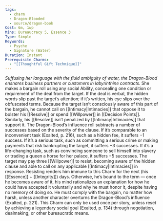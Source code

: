 ```yaml
---
tags:
  - charm
  - Dragon-Blooded
  - source/dragon-book
Cost: 6m, 1wp
Mins: Bureaucracy 5, Essence 3
Type: Simple
Keywords:
  - Psyche
  - Signature (Water)
Duration: Instant
Prerequisite Charms:
  - "[[Thoughtful Gift Technique]]"
---
```

*Suffusing her language with the fluid ambiguity of water, the Dragon-Blood ensnares business partners or customers in labyrinthine contracts.*
She makes a bargain roll using any social Ability, concealing one condition or requirement of the deal from the target. If the deal is verbal, the hidden words slip past the target’s attention; if it’s written, his eye slips over the obfuscated terms. Because the target isn’t consciously aware of this part of the bargain, he cannot call on [[Intimacy|Intimacies]] that oppose it to bolster his [[Resolve]] or spend [[Willpower]] in [[Decision Points]]. Similarly, his [[Resolve]] isn’t penalized by [[Intimacy|Intimacies]] that support it. The Dragon-Blood’s influence roll subtracts a number of successes based on the severity of the clause. If it’s comparable to an inconvenient task (Exalted, p. 216), such as a hidden fee, it suffers −1 success. If it’s a serious task, such as committing a serious crime or making payments that risk bankrupting the target, it suffers −3 successes. If it’s a life-changing task, such as convincing someone to sell himself into slavery or trading a queen a horse for her palace, it suffers −5 successes. The target may pay three [[Willpower]] to resist, becoming aware of the hidden clause and able to call on any applicable [[Intimacy|Intimacies]] in response. Resisting renders him immune to this Charm for the next (his [[Essence]] + [[Integrity]]) days. Otherwise, he’s bound to the term — once he becomes aware of it, his mind rationalizes an explanation for how he could have accepted it voluntarily and why he must honor it, despite having no memory of doing so. He must comply with the bargain, no matter how harsh, unless another character overturns the Dragon-Blood’s influence (Exalted, p. 221). This Charm can only be used once per story, unless reset by achieving a legendary social goal (Exalted, p. 134) through negotiation, dealmaking, or other bureaucratic means.